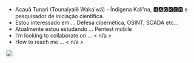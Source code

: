 - Acauã Tunari (Tounaïyalē Waka'wã) - Índigena Kali'na, 🅷🅰🅲🅺🅴🆁 e pesquisador de iniciação científica. 
- Estou interessado em ... Defesa cibernética, OSINT, SCADA etc...
- Atualmente estou estudando ... Pentest mobile 
- I’m looking to collaborate on ... < n/a >
- How to reach me ... < n/a >

<img src="https://media1.giphy.com/media/v1.Y2lkPTc5MGI3NjExc2pub2R1bGtqcTVoNHVrY2xuZXA2aXJlYzJrZXNlMjdnbGR6MzZ3eiZlcD12MV9pbnRlcm5hbF9naWZfYnlfaWQmY3Q9Zw/4B9tlumUF5KrybOxVL/giphy.gif">

<!---
wakaw4nn/wakaw4nn is a ✨ special ✨ repository because its `README.md` (this file) appears on your GitHub profile.
You can click the Preview link to take a look at your changes.
--->
